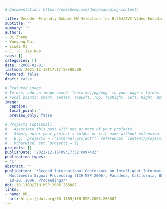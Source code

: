```yaml
---
# Documentation: https://wowchemy.com/docs/managing-content/

title: Decoder-Friendly Subpel MV Selection for H.264/AVC Video Encoding
subtitle: ''
summary: ''
authors:
- Qi Zhang
- Yunyang Dai
- Siwei Ma
- C. -C. Jay Kuo
tags: []
categories: []
date: '2006-01-01'
lastmod: 2021-12-15T17:17:52+08:00
featured: false
draft: false

# Featured image
# To use, add an image named `featured.jpg/png` to your page's folder.
# Focal points: Smart, Center, TopLeft, Top, TopRight, Left, Right, BottomLeft, Bottom, BottomRight.
image:
  caption: ''
  focal_point: ''
  preview_only: false

# Projects (optional).
#   Associate this post with one or more of your projects.
#   Simply enter your project's folder or file name without extension.
#   E.g. `projects = ["internal-project"]` references `content/project/deep-learning/index.md`.
#   Otherwise, set `projects = []`.
projects: []
publishDate: '2021-12-15T09:17:52.009743Z'
publication_types:
- '1'
abstract: ''
publication: '*Second International Conference on Intelligent Information Hiding and
  Multimedia Signal Processing (IIH-MSP 2006), Pasadena, California, USA, December
  18-20, 2006, Proceedings*'
doi: 10.1109/IIH-MSP.2006.265087
links:
- name: URL
  url: https://doi.org/10.1109/IIH-MSP.2006.265087
---
```

